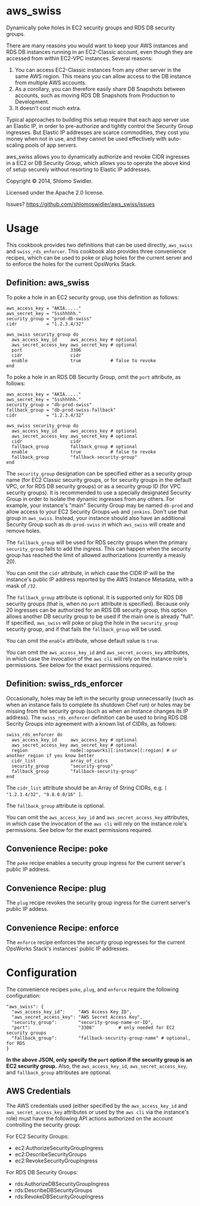 aws_swiss
=========

Dynamically poke holes in EC2 security groups and RDS DB security groups. 

There are many reasons you would want to keep your AWS instances and RDS DB instances running in an EC2-Classic account, even though they are accessed from within EC2-VPC instances. Several reasons:

1. You can access EC2-Classic instances from any other server in the same AWS region. This means you can allow access to the DB instance from multiple AWS accounts.
2. As a corollary, you can therefore easily share DB Snapshots between accounts, such as moving RDS DB Snapshots from Production to Development.
3. It doesn't cost much extra.

Typical approaches to building this setup require that each app server use an Elastic IP, in order to pre-authorize and tightly control the Security Group ingresses. But Elastic IP addresses are scarce commodities, they cost you money when not in use, and they cannot be used effectively with auto-scaling pools of app servers.

aws_swiss allows you to dynamically authorize and revoke CIDR ingresses in a EC2 or DB Security Group, which allows you to operate the above kind of setup securely without resorting to Elastic IP addresses.

Copyright &copy; 2014, Shlomo Swidler.

Licensed under the Apache 2.0 license.

Issues? https://github.com/shlomoswidler/aws_swiss/issues

# Usage

This cookbook provides two definitions that can be used directly, `aws_swiss` and `swiss_rds_enforcer`. This cookbook also provides three convenience recipes, which can be used to poke or plug holes for the current server and to enforce the holes for the current OpsWorks Stack.

## Definition: aws_swiss

To poke a hole in an EC2 security group, use this definition as follows: 

````
aws_access_key = "AKIA....."
aws_secret_key = "Ssshhhhh."
security_group = "prod-db-swiss"
cidr           = "1.2.3.4/32"

aws_swiss security_group do
  aws_access_key_id     aws_access_key # optional
  aws_secret_access_key aws_secret_key # optional
  port                  3306
  cidr                  cidr
  enable                true           # false to revoke
end

````

To poke a hole in an RDS DB Security Group, omit the `port` attribute, as follows:

````
aws_access_key = "AKIA....."
aws_secret_key = "Ssshhhhh."
security_group = "db-prod-swiss"
fallback_group = "db-prod-swiss-fallback"
cidr           = "1.2.3.4/32"

aws_swiss security_group do
  aws_access_key_id     aws_access_key # optional
  aws_secret_access_key aws_secret_key # optional
  cidr                  cidr
  fallback_group        fallback_group # optional
  enable                true           # false to revoke
  fallback_group        "fallback-security-group"
end
````

The `security_group` designation can be specified either as a security group name (for EC2 Classic security groups, or for security groups in the default VPC, or for RDS DB security groups) or as a security group ID (for VPC security groups). It is recommended to use a specially designated Security Group in order to isolate the dynamic ingresses from any others. For example, your instance's "main" Security Group may be named `db-prod` and allow access to your EC2 Security Groups `web` and `jenkins`. Don't use that group in `aws_swiss`. Instead, your instance should also have an additional Security Group such as `db-prod-swiss` in which `aws_swiss` will create and remove holes.

The `fallback_group` will be used for RDS secrity groups when the primary `security_group` fails to add the ingress. This can happen when the security group has reached the limit of allowed authorizations (currently a measly 20).

You can omit the `cidr` attribute, in which case the CIDR IP will be the instance's public IP address reported by the AWS Instance Metadata, with a mask of `/32`.

The `fallback_group` attribute is optional. It is supported only for RDS DB security groups (that is, when no `port` attribute is specified). Because only 20 ingresses can be authorized for an RDS DB security group, this option allows another DB security group to be used if the main one is already "full". If specified,  `aws_swiss` will poke or plug the hole in the `security_group` security group, and if that fails the `fallback_group` will be used.

You can omit the `enable` attribute, whose default value is `true`.

You can omit the `aws_access_key_id` and `aws_secret_access_key` attributes, in which case the invocation of the `aws cli` will rely on the instance role's permissions. See below for the exact permissions required.

## Definition: swiss_rds_enforcer

Occasionally, holes may be left in the security group unnecessarily (such as when an instance fails to complete its shutdown Chef run) or holes may be missing from the security group (such as when an instance changes its IP address). The `swiss_rds_enforcer` definition can be used to bring RDS DB Secrity Groups into agreement with a known list of CIDRs, as follows:

````
swiss_rds_enforcer do
  aws_access_key_id     aws_access_key # optional
  aws_secret_access_key aws_secret_key # optional
  region                node[:opsworks][:instance][:region] # or another region if you know better
  cidr_list             array_of_cidrs
  security_group        "security-group"
  fallback_group        "fallback-security-group"
end
````

The `cidr_list` attribute should be an Array of String CIDRs, e.g. `[ "1.2.3.4/32", "9.8.0.0/16" ]`.

The `fallback_group` attribute is optional.

You can omit the `aws_access_key_id` and `aws_secret_access_key` attributes, in which case the invocation of the `aws cli` will rely on the instance role's permissions. See below for the exact permissions required.

## Convenience Recipe: poke

The `poke` recipe enables a security group ingress for the current server's public IP address.

## Convenience Recipe: plug

The `plug` recipe revokes the security group ingress for the current server's public IP addess.

## Convenience Recipe: enforce

The `enforce` recipe enforces the security group ingresses for the current OpsWorks Stack's instances' public IP addresses.

# Configuration

The convenience recipes `poke`, `plug`, and `enforce` require the following configuration:

````
"aws_swiss": {
  "aws_access_key_id":     "AWS Access Key ID",
  "aws_secret_access_key": "AWS Secret Access Key",
  "security_group":        "security-group-name-or-ID",
  "port":                  "3306"         # only needed for EC2 security groups
  "fallback_group":        "fallback-security-group-name" # optional, for RDS
}
````
**In the above JSON, only specify the `port` option if the security group is an EC2 security group.**
Also, the `aws_access_key_id`, `aws_secret_access_key`, and `fallback_group` attributes are optional.

## AWS Credentials

The AWS credentials used (either specified by the `aws_access_key_id` and `aws_secret_access_key` attributes or used by the `aws cli` via the instance's role) must have the following API actions authorized on the account controlling the security group:

For EC2 Security Groups:

* ec2:AuthorizeSecurityGroupIngress
* ec2:DescribeSecurityGroups
* ec2:RevokeSecurityGroupIngress

For RDS DB Security Groups:

* rds:AuthorizeDBSecurityGroupIngress
* rds:DescribeDBSecurityGroups
* rds:RevokeDBSecurityGroupIngress
